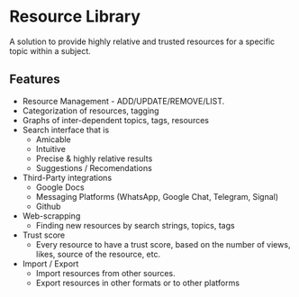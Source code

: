 # Resource Library
A solution to provide highly relative and trusted resources for a specific topic within a subject.

## Features
- Resource Management - ADD/UPDATE/REMOVE/LIST.
- Categorization of resources, tagging
- Graphs of inter-dependent topics, tags, resources
- Search interface that is
	- Amicable
	- Intuitive
	- Precise & highly relative results
	- Suggestions / Recomendations
- Third-Party integrations
	- Google Docs
	- Messaging Platforms (WhatsApp, Google Chat, Telegram, Signal)
	- Github
- Web-scrapping
	- Finding new resources by search strings, topics, tags
- Trust score
	- Every resource to have a trust score, based on the number of views, likes, source of the resource, etc.
- Import / Export
	- Import resources from other sources.
    - Export resources in other formats or to other platforms